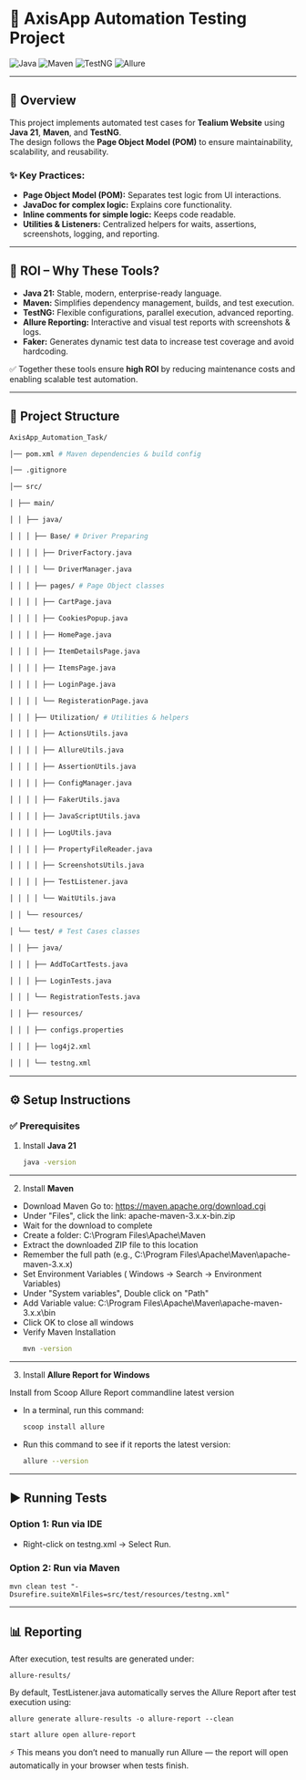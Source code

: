 # 🧪 AxisApp Automation Testing Project

![Java](https://img.shields.io/badge/Java-21-blue)
![Maven](https://img.shields.io/badge/Maven-Build%20Tool-orange)
![TestNG](https://img.shields.io/badge/TestNG-Testing%20Framework-brightgreen)
![Allure](https://img.shields.io/badge/Allure-Reporting-purple)

---

## 📘 Overview
This project implements automated test cases for **Tealium Website** using **Java 21**, **Maven**, and **TestNG**.  
The design follows the **Page Object Model (POM)** to ensure maintainability, scalability, and reusability.  

### ✨ Key Practices:
- **Page Object Model (POM):** Separates test logic from UI interactions.  
- **JavaDoc for complex logic:** Explains core functionality.  
- **Inline comments for simple logic:** Keeps code readable.  
- **Utilities & Listeners:** Centralized helpers for waits, assertions, screenshots, logging, and reporting.  

---

## 🔹 ROI – Why These Tools?
- **Java 21:** Stable, modern, enterprise-ready language.  
- **Maven:** Simplifies dependency management, builds, and test execution.  
- **TestNG:** Flexible configurations, parallel execution, advanced reporting.  
- **Allure Reporting:** Interactive and visual test reports with screenshots & logs.  
- **Faker:** Generates dynamic test data to increase test coverage and avoid hardcoding.  

✅ Together these tools ensure **high ROI** by reducing maintenance costs and enabling scalable test automation.

---

## 📂 Project Structure

```bash
AxisApp_Automation_Task/

│── pom.xml # Maven dependencies & build config

│── .gitignore

│── src/

│ ├── main/

│ │ ├── java/

│ │ │ ├── Base/ # Driver Preparing

│ │ │ │ ├── DriverFactory.java

│ │ │ │ └── DriverManager.java

│ │ │ ├── pages/ # Page Object classes

│ │ │ │ ├── CartPage.java

│ │ │ │ ├── CookiesPopup.java

│ │ │ │ ├── HomePage.java

│ │ │ │ ├── ItemDetailsPage.java

│ │ │ │ ├── ItemsPage.java

│ │ │ │ ├── LoginPage.java

│ │ │ │ └── RegisterationPage.java

│ │ │ ├── Utilization/ # Utilities & helpers

│ │ │ │ ├── ActionsUtils.java

│ │ │ │ ├── AllureUtils.java

│ │ │ │ ├── AssertionUtils.java

│ │ │ │ ├── ConfigManager.java

│ │ │ │ ├── FakerUtils.java

│ │ │ │ ├── JavaScriptUtils.java

│ │ │ │ ├── LogUtils.java

│ │ │ │ ├── PropertyFileReader.java

│ │ │ │ ├── ScreenshotsUtils.java

│ │ │ │ ├── TestListener.java

│ │ │ │ └── WaitUtils.java

│ │ └── resources/

│ └── test/ # Test Cases classes

│ │ ├── java/

│ │ │ ├── AddToCartTests.java

│ │ │ ├── LoginTests.java

│ │ │ └── RegistrationTests.java

│ │ ├── resources/

│ │ │ ├── configs.properties

│ │ │ ├── log4j2.xml

│ │ │ └── testng.xml
```

---

## ⚙️ Setup Instructions

### ✅ Prerequisites
1. Install **Java 21**  
   ```bash
   java -version
---
2. Install **Maven** 

- Download Maven
Go to: https://maven.apache.org/download.cgi
- Under "Files", click the link: apache-maven-3.x.x-bin.zip
-  Wait for the download to complete
- Create a folder: C:\Program Files\Apache\Maven
- Extract the downloaded ZIP file to this location
- Remember the full path (e.g., C:\Program Files\Apache\Maven\apache-maven-3.x.x)
- Set Environment Variables ( Windows -> Search -> Environment Variables)
- Under "System variables", Double click on "Path"
- Add Variable value: C:\Program Files\Apache\Maven\apache-maven-3.x.x\bin
- Click OK to close all windows
- Verify Maven Installation
    ```bash
   mvn -version

---
3. Install **Allure Report for Windows**

Install from Scoop
Allure Report commandline latest version


- In a terminal, run this command:

   ```bash
   scoop install allure
- Run this command to see if it reports the latest version:
   ```bash
  allure --version

---
## ▶️ Running Tests
### Option 1: Run via IDE

- Right-click on testng.xml → Select Run.

### Option 2: Run via Maven
    mvn clean test "-Dsurefire.suiteXmlFiles=src/test/resources/testng.xml"

---
## 📊 Reporting

After execution, test results are generated under:

    allure-results/


By default, TestListener.java automatically serves the Allure Report after test execution using:


    allure generate allure-results -o allure-report --clean

    start allure open allure-report


⚡ This means you don’t need to manually run Allure — the report will open automatically in your browser when tests finish.
